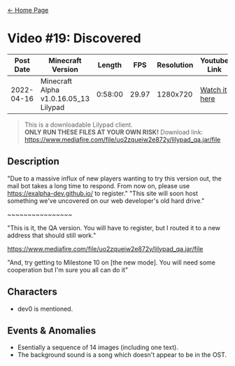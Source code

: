 [← Home Page](../README.md)

# Video #19: Discovered
| Post Date  | Minecraft Version                     | Length   | FPS     | Resolution | Youtube Link      |
| ---------  | ------------------------------------- | -------- | ------- | ---------  | ----------------- |
| 2022-04-16 | Minecraft Alpha v1.0.16.05_13 Lilypad | 0:58:00  | 29.97   | 1280x720   | [Watch it here](https://www.youtube.com/watch?v=aozla1r6yVM) |

> This is a downloadable Lilypad client.  
> **ONLY RUN THESE FILES AT YOUR OWN RISK!**
> Download link: https://www.mediafire.com/file/uo2zqueiw2e872y/lilypad_qa.jar/file

## Description
"Due to a massive influx of new players wanting to try this version out, the mail bot takes a long time to respond. From now on, please use https://exalpha-dev.github.io/ to register."
"This site will soon host something we've uncovered on our web developer's old hard drive."

\~\~\~\~\~\~\~\~\~\~\~\~\~\~\~\~

"This is it, the QA version. You will have to register, but I routed it to a new address that should still work."

https://www.mediafire.com/file/uo2zqueiw2e872y/lilypad_qa.jar/file

"And, try getting to Milestone 10 on [the new mode]. You will need some cooperation but I'm sure you all can do it"

## Characters
* dev0 is mentioned.

## Events & Anomalies
* Esentially a sequence of 14 images (including one text).
* The background sound is a song which doesn't appear to be in the OST.